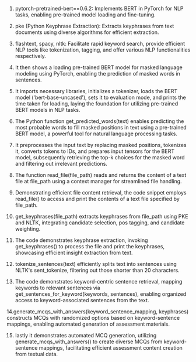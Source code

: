 1.  pytorch-pretrained-bert==0.6.2: Implements BERT in PyTorch for NLP tasks, enabling pre-trained model loading and fine-tuning.

2.  pke (Python Keyphrase Extraction): Extracts keyphrases from text documents using diverse algorithms for efficient extraction.

3. flashtext, spacy, nltk: Facilitate rapid keyword search, provide efficient NLP tools like tokenization, tagging, and offer various NLP functionalities respectively.

4. It then shows a loading pre-trained BERT model for masked language modeling using PyTorch, enabling the prediction of masked words in sentences.

5. It imports necessary libraries, initializes a tokenizer, loads the BERT model ('bert-base-uncased'), sets it to evaluation mode, and prints the time taken for loading, laying the foundation for utilizing pre-trained BERT models in NLP tasks.

6. The Python function get_predicted_words(text) enables predicting the most probable words to fill masked positions in text using a pre-trained BERT model, a powerful tool for natural language processing tasks.

7. It preprocesses the input text by replacing masked positions, tokenizes it, converts tokens to IDs, and prepares input tensors for the BERT model, subsequently retrieving the top-k choices for the masked word and filtering out irrelevant predictions. 

8. The function read_file(file_path) reads and returns the content of a text file at file_path using a context manager for streamlined file handling.

9. Demonstrating efficient file content retrieval, the code snippet employs read_file() to access and print the contents of a text file specified by file_path.

10. get_keyphrases(file_path) extracts keyphrases from file_path using PKE and NLTK, integrating candidate selection, pos tagging, and candidate weighting.

11. The code demonstrates keyphrase extraction, invoking get_keyphrases() to process the file and print the keyphrases, showcasing efficient insight extraction from text.

12. tokenize_sentences(text) efficiently splits text into sentences using NLTK's sent_tokenize, filtering out those shorter than 20 characters.

13. The code demonstrates keyword-centric sentence retrieval, mapping keywords to relevant sentences via get_sentences_for_keyword(keywords, sentences), enabling organized access to keyword-associated sentences from the text.

14.generate_mcqs_with_answers(keyword_sentence_mapping, keyphrases) constructs MCQs with randomized options based on keyword-sentence mappings, enabling automated generation of assessment materials.

15. lastly it demonstrates automated MCQ generation, utilizing generate_mcqs_with_answers() to create diverse MCQs from keyword-sentence mappings, facilitating efficient assessment content creation from textual data.
